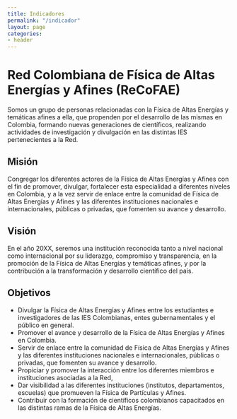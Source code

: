 ```yaml
---
title: Indicadores
permalink: "/indicador"
layout: page
categories:
- header
---
```

# Red Colombiana de Física de Altas Energías y Afines (ReCoFAE)

Somos un grupo de personas relacionadas con la Física de Altas Energías y temáticas afines a ella, que propenden por el desarrollo de las mismas  en Colombia, formando nuevas generaciones de científicos, realizando actividades de investigación y divulgación en las distintas IES pertenecientes a la Red.   

## Misión 


Congregar los diferentes actores de la Física de Altas Energías y Afines con el fin de promover, divulgar, fortalecer esta especialidad a diferentes niveles en Colombia, y a la vez servir de enlace entre la comunidad de Física de Altas Energías y Afines y las diferentes instituciones nacionales e internacionales, públicas o privadas, que fomenten su avance y desarrollo. 

## Visión

En el año 20XX, seremos una institución reconocida tanto a nivel nacional como  internacional por su liderazgo, compromiso y transparencia, en la promoción de la Física de Altas Energías y temáticas afines, y por la contribución a la transformación y  desarrollo científico del país. 

## Objetivos 

* Divulgar la Física de Altas Energías y Afines entre los estudiantes e investigadores de las IES Colombianas, entes gubernamentales y el público en general. 
* Promover el avance y desarrollo de la Física de Altas Energías y Afines en Colombia.
* Servir de enlace entre la comunidad de Física de Altas Energías y Afines y las diferentes instituciones nacionales e internacionales, públicas o privadas, que fomenten su avance y desarrollo. 
* Propiciar y promover la interacción entre los diferentes miembros e instituciones asociadas a la Red,  
* Dar visibilidad a las diferentes instituciones (institutos, departamentos, escuelas) que promueven la Física de Partículas y Afines. 
* Contribuir con la formación de científicos colombianos capacitados en las distintas ramas de la Física de Altas Energías.

